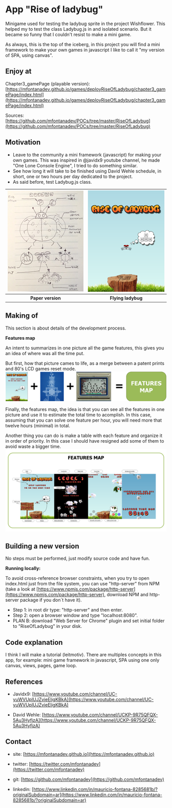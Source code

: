 
# App "Rise of ladybug"

Minigame used for testing the ladybug sprite in the project Wishflower. This helped my to test the class Ladybug.js in and isolated scenario. But it became so funny that I couldn't resist to make a mini game.

As always, this is the top of  the iceberg, in this project you will find a mini framework to make your own games in javascript I like to call it "my version of SPA, using canvas".

## Enjoy at

Chapter3_gamePage (playable version): [https://mfontanadev.github.io/games/deployRiseOfLadybug/chapter3_gamePage/index.html](https://mfontanadev.github.io/games/deployRiseOfLadybug/chapter3_gamePage/index.html)

Sources: [https://github.com/mfontanadev/POCs/tree/master/RiseOfLadybug](https://github.com/mfontanadev/POCs/tree/master/RiseOfLadybug)

## Motivation
- Leave to the community a mini framework (javascript) for making your own games. This was inspired in @javidx9 youtube channel, he made "One Lone Console Engine", I tried to do something similar.
- See how long it will take to be finished using David Wehle schedule, in short, one or two hours per day dedicated to the project.
- As said before, test Ladybug.js class.

<table>
	<tr>
		<th width="360px" align="center">
		<img width="360px" src="https://github.com/mfontanadev/POCs/blob/master/RiseOfLadybug/doc/rise_of_ladybug_leftside.jpg?raw=true">
		</th>
		<th width="360px" align="center">
		<img width="360px" src="https://github.com/mfontanadev/POCs/blob/master/RiseOfLadybug/doc/rise_of_ladybug_rightside.PNG?raw=true">
		</th>
	</tr>
	<tr>
		<th align="center">
			Paper version
		</th>
		<th align="center">
		    Flying ladybug
        </th>
	</tr>
</table>


## Making of
This section is about details of the development process.

<b>Features map</b>

An intent to summarizes in one picture all the game features, this gives you an idea of where was all the time put.

But first, how that picture cames to life, as a merge between a patent prints and 80's LCD games reset mode.
<img src="https://github.com/mfontanadev/POCs/blob/master/RiseOfLadybug/doc/ROLB_features_map_1.png?raw=true">

Finally, the features map, the idea is that you can see all the features in one picture and use it to estimate the total time to acomplish.
In this case, assuming that you can solve one feature per hour, you will need more that twelve hours (minimal) in total.

Another thing you can do is make a table with each feature and organize it in order of priority. In this case I should have resigned add some of them to avoid waste a bigger time.
<img src="https://github.com/mfontanadev/POCs/blob/master/RiseOfLadybug/doc/ROLB_features_map_2.png?raw=true">

## Building a new version
No steps must be performed, just modify source code and have fun.

<b>Running locally:</b>

To avoid cross-reference browser constraints, when you try to open index.html just from the file system, you can use "http-server" from NPM (take a look at [https://www.npmjs.com/package/http-server](https://www.npmjs.com/package/http-server), download NPM and http-server package if you don´t have it).

* Step 1: in root dir type: "http-server" and then enter.
* Step 2: open a browser window and type "localhost:8080".
* PLAN B: download "Web Server for Chrome" plugin and set initial folder to "RiseOfLadybug" in your disk.

## Code explanation

I think I will make a tutorial (leitmotiv). There are multiples concepts in this app, for example: mini game  framework in javascript, SPA using one only canvas, views, pages, game loop.

## References

* Javidx9: [https://www.youtube.com/channel/UC-yuWVUplUJZvieEligKBkA](https://www.youtube.com/channel/UC-yuWVUplUJZvieEligKBkA)

* David Wehle: [https://www.youtube.com/channel/UCKP-9R75QFQX-5Au3HyfjzA](https://www.youtube.com/channel/UCKP-9R75QFQX-5Au3HyfjzA)

## Contact

* site: [https://mfontanadev.github.io](https://mfontanadev.github.io)

* twitter: [https://twitter.com/mfontanadev](https://twitter.com/mfontanadev)

* git: [https://github.com/mfontanadev](https://github.com/mfontanadev)

* linkedin: [https://www.linkedin.com/in/mauricio-fontana-8285681b/?originalSubdomain=ar](https://www.linkedin.com/in/mauricio-fontana-8285681b/?originalSubdomain=ar)


